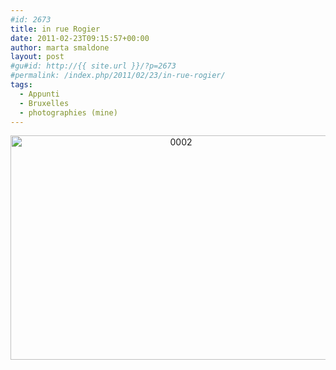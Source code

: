 ```yaml
---
#id: 2673
title: in rue Rogier
date: 2011-02-23T09:15:57+00:00
author: marta smaldone
layout: post
#gu#id: http://{{ site.url }}/?p=2673
#permalink: /index.php/2011/02/23/in-rue-rogier/
tags:
  - Appunti
  - Bruxelles
  - photographies (mine)
---
```

<p style="text-align: center;">
  <img class="aligncenter wp-image-3558" src="{{ site.url }}/images/uploads/2011/02/0002.jpg" alt="0002" width="530" height="359" srcset="{{ site.url }}/images/uploads/2011/02/0002.jpg 897w, {{ site.url }}/images/uploads/2011/02/0002-300x203.jpg 300w, {{ site.url }}/images/uploads/2011/02/0002-768x521.jpg 768w" sizes="(max-width: 530px) 100vw, 530px" />
</p>